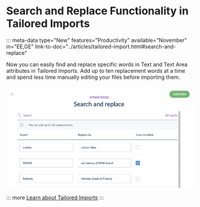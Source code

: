 # Search and Replace Functionality in Tailored Imports
::: meta-data type="New" features="Productivity" available="November" in="EE,GE" link-to-doc="../articles/tailored-import.html#search-and-replace"

Now you can easily find and replace specific words in Text and Text Area attributes in Tailored Imports. Add up to ten replacement words at a time and spend less time manually editing your files before importing them.


![Search and Replace](../img/Tailored-Import_Operation_Search-and-Replace.png)

::: more
[Learn about Tailored Imports](../articles/tailored-import.html#overview)
:::

